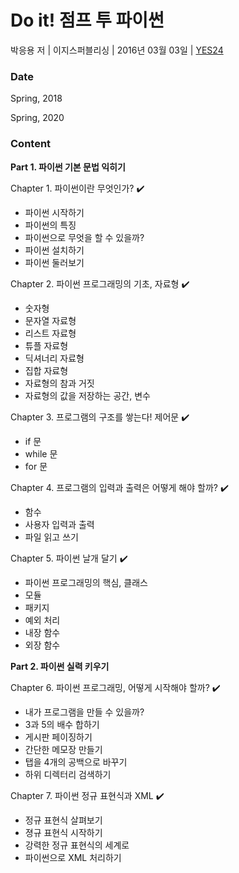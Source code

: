# Do it! 점프 투 파이썬
박응용 저 | 이지스퍼블리싱 | 2016년 03월 03일 | [YES24](http://www.yes24.com/Product/Goods/24567417)

### Date
Spring, 2018

Spring, 2020

### Content
**Part 1. 파이썬 기본 문법 익히기**

Chapter 1. 파이썬이란 무엇인가? :heavy_check_mark:
  * 파이썬 시작하기
  * 파이썬의 특징
  * 파이썬으로 무엇을 할 수 있을까?
  * 파이썬 설치하기
  * 파이썬 둘러보기

Chapter 2. 파이썬 프로그래밍의 기초, 자료형 :heavy_check_mark:
  * 숫자형
  * 문자열 자료형
  * 리스트 자료형
  * 튜플 자료형
  * 딕셔너리 자료형
  * 집합 자료형
  * 자료형의 참과 거짓
  * 자료형의 값을 저장하는 공간, 변수

Chapter 3. 프로그램의 구조를 쌓는다! 제어문 :heavy_check_mark:
  * if 문
  * while 문
  * for 문

Chapter 4. 프로그램의 입력과 출력은 어떻게 해야 할까? :heavy_check_mark:
  * 함수
  * 사용자 입력과 출력
  * 파일 읽고 쓰기

Chapter 5. 파이썬 날개 달기 :heavy_check_mark:
  * 파이썬 프로그래밍의 핵심, 클래스
  * 모듈
  * 패키지
  * 예외 처리
  * 내장 함수
  * 외장 함수

**Part 2. 파이썬 실력 키우기**

Chapter 6. 파이썬 프로그래밍, 어떻게 시작해야 할까? :heavy_check_mark:
  * 내가 프로그램을 만들 수 있을까?
  * 3과 5의 배수 합하기
  * 게시판 페이징하기
  * 간단한 메모장 만들기
  * 탭을 4개의 공백으로 바꾸기
  * 하위 디렉터리 검색하기

Chapter 7. 파이썬 정규 표현식과 XML :heavy_check_mark:
  * 정규 표현식 살펴보기
  * 졍규 표현식 시작하기
  * 강력한 정규 표현식의 세계로
  * 파이썬으로 XML 처리하기
